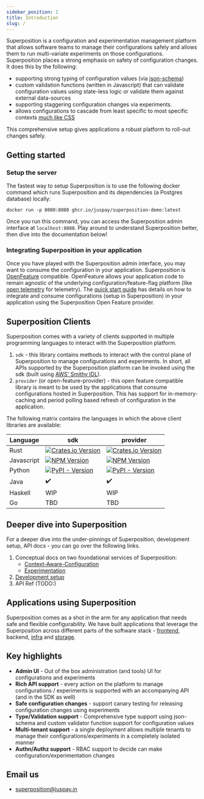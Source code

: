 ```yaml
---
sidebar_position: 1
title: Introduction
slug: /
---
```

Superposition is a configuration and experimentation management platform that allows software teams to manage their configurations safely and allows them to run multi-variate experiments on those configurations. Superposition places a strong emphasis on safety of configuration changes.  It does this by the following:

* supporting strong typing of configuration values (via [json-schema](https://json-schema.org/))
* custom validation functions (written in Javascript) that can validate configuration values using state-less logic or validate them against external data-sources
* supporting staggering configuration changes via experiments.
* allows configurations to cascade from least specific to most specific contexts [much like CSS](https://juspay.io/superposition/docs/basic-concepts/context-aware-config#analogy-with-css)

This comprehensive setup gives applications a robust platform to roll-out changes safely.

## Getting started

### Setup the server
The fastest way to setup Superposition is to use the following docker command which runs Superposition and its dependencies (a Postgres database) locally:

```
docker run -p 8080:8080 ghcr.io/juspay/superposition-demo:latest
```

Once you run this command, you can access the Superposition admin interface at `localhost:8080`. Play around to understand Superposition better, then dive into the documentation below!

### Integrating Superposition in your application

Once you have played with the Superposition admin interface, you may want to consume the configuration in your application.  Superposition is [OpenFeature](https://openfeature.dev/docs/reference/concepts/provider) compatible.  OpenFeature allows your application code to remain agnostic of the underlying configuration/feature-flag platform (like [open telemetry](https://opentelemetry.io/) for telemetry).  The [quick start guide](https://juspay.io/superposition/docs/quick_start) has details on how to integrate and consume configurations (setup in Superposition) in your application using the Superposition Open Feature provider.

## Superposition Clients

Superposition comes with a variety of clients supported in multiple programming languages to interact with the Superposition platform.

1. `sdk` - this library contains methods to interact with the control plane of Superposition to manage configurations and experiments.  In short, all APIs supported by the Superposition platform can be invoked using the sdk (built using [AWS' Smithy IDL](https://smithy.io)).
2. `provider` (or open-feature-provider) - this open feature compatible library is meant to be used by the applications that consume configurations hosted in Superposition.  This has support for in-memory-caching and period polling based refresh of configuration in the application.

The following matrix contains the languages in which the above client libraries are available:

| Language       | sdk | provider |
|----------------|-----|----------|
| Rust           | [![Crates.io Version](https://img.shields.io/crates/v/superposition_sdk?color=green&label=superposition_sdk)](https://crates.io/crates/superposition_sdk) | [![Crates.io Version](https://img.shields.io/crates/v/superposition_provider?color=green&label=superposition_provider)](https://crates.io/crates/superposition_provider) |
| Javascript     | [![NPM Version](https://img.shields.io/npm/v/superposition-sdk?color=green&label=superposition-sdk)](https://www.npmjs.com/package/superposition-sdk) |  [![NPM Version](https://img.shields.io/npm/v/superposition-provider?color=green&label=superposition-provider)](https://www.npmjs.com/package/superposition-provider) |
| Python         | [![PyPI - Version](https://img.shields.io/pypi/v/superposition_sdk?color=green&label=superposition_sdk)](https://pypi.org/project/superposition-sdk/) | [![PyPI - Version](https://img.shields.io/pypi/v/superposition_provider?color=green&label=superposition_provider)](https://pypi.org/project/superposition-provider/) |
| Java           | ✔️  |    ✔️    |
| Haskell        | WIP |    WIP   |
| Go             | TBD |    TBD   |

## Deeper dive into Superposition

For a deeper dive into the under-pinnings of Superposition, development setup, API docs - you can go over the following links.
1. Conceptual docs on two foundational services of Superposition:
    * [Context-Aware-Configuration](https://juspay.io/superposition/docs/basic-concepts/context-aware-config)
    * [Experimentation](https://juspay.io/superposition/docs/basic-concepts/experimentation)
3. [Development setup](https://juspay.io/superposition/docs/setup)
4. API Ref (TODO:)

## Applications using Superposition

Superposition comes as a shot in the arm for any application that needs safe and flexible configurability.  We have built applications that leverage the Superposition across different parts of the software stack - [frontend](examples/dynamic-payment-fields), backend, [infra](examples/k8s-staggered-releaser) and [storage](examples/cac_redis_module).

## Key highlights

* **Admin UI** - Out of the box administration (and tools) UI for configurations and experiments
* **Rich API support** - every action on the platform to manage configurations / experiments is supported with an accompanying API (and in the SDK as well)
* **Safe configuration changes** - support canary testing for releasing configuration changes using experiments
* **Type/Validation support** - Comprehensive type support using json-schema and custom validator function support for configuration values
* **Multi-tenant support** - a single deployment allows multiple tenants to manage their configurations/experiments in a completely isolated manner
* **Authn/Authz support** - RBAC support to decide can make configuration/experimentation changes

## Email us
* [superposition@juspay.in](mailto:superposition@juspay.in)

